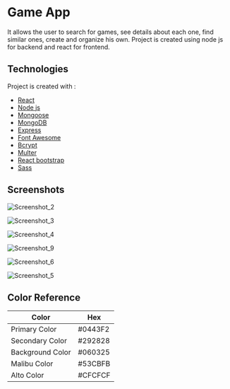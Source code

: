 
# Game App

It allows the user to search for games, see details about each one, find similar ones, create and organize his own. Project is created using node js for backend and react for frontend. 


## Technologies
 
Project is created with : 

- [React](https://reactjs.org)
- [Node js](https://nodejs.org/en/)
- [Mongoose](https://mongoosejs.com)
- [MongoDB](https://www.mongodb.com)
- [Express](https://expressjs.com)
- [Font Awesome](https://fontawesome.com/)
- [Bcrypt](https://www.npmjs.com/package/bcrypt)
- [Multer](https://www.npmjs.com/package/multer)
- [React bootstrap](https://react-bootstrap.github.io)
- [Sass](https://sass-lang.com)





## Screenshots
![Screenshot_2](https://user-images.githubusercontent.com/86678700/206138746-a6eba3e5-7996-44f6-b885-e6ec207931f1.png)

![Screenshot_3](https://user-images.githubusercontent.com/86678700/206138871-e1035d45-7273-4a75-b602-55f87f558ecc.png)

![Screenshot_4](https://user-images.githubusercontent.com/86678700/206138956-6aed1791-0503-42bc-8dde-0baec86c7f7f.png)

![Screenshot_9](https://user-images.githubusercontent.com/86678700/206139103-d4116543-207f-46cf-bde3-89e4b56e51e4.png)

![Screenshot_6](https://user-images.githubusercontent.com/86678700/206139309-9eb3ab44-e505-4cb7-b199-5b3c1a267b82.png)

![Screenshot_5](https://user-images.githubusercontent.com/86678700/206139366-e260d9ad-479a-4e42-9521-b97c94fadd06.png)

## Color Reference

| Color             | Hex                                                                |
| ----------------- | ------------------------------------------------------------------ |
| Primary Color |  #0443F2 |
| Secondary Color |  #292828 |
| Background Color |  #060325 |
| Malibu Color |  #53CBFB |
| Alto Color |  #CFCFCF |

